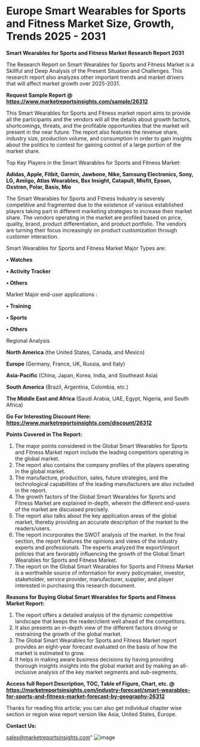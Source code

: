  # Europe Smart Wearables for Sports and Fitness Market Size, Growth, Trends 2025 - 2031

<strong>Smart Wearables for Sports and Fitness Market Research Report 2031</strong>

The Research Report on Smart Wearables for Sports and Fitness Market is a Skillful and Deep Analysis of the Present Situation and Challenges. This research report also analyzes other important trends and market drivers that will affect market growth over 2025-2031.

<strong>Request Sample Report @ <a href=https://www.marketreportsinsights.com/sample/26312>https://www.marketreportsinsights.com/sample/26312</a></strong>

This Smart Wearables for Sports and Fitness market report aims to provide all the participants and the vendors will all the details about growth factors, shortcomings, threats, and the profitable opportunities that the market will present in the near future. The report also features the revenue share, industry size, production volume, and consumption in order to gain insights about the politics to contest for gaining control of a large portion of the market share.

Top Key Players in the Smart Wearables for Sports and Fitness Market:

<strong>Adidas, Apple, Fitbit, Garmin, Jawbone, Nike, Samsung Electronics, Sony, LG, Amiigo, Atlas Wearables, Bsx Insight, Catapult, Misfit, Epson, Oxstren, Polar, Basis, Mio</strong>

The Smart Wearables for Sports and Fitness Industry is severely competitive and fragmented due to the existence of various established players taking part in different marketing strategies to increase their market share. The vendors operating in the market are profiled based on price, quality, brand, product differentiation, and product portfolio. The vendors are turning their focus increasingly on product customization through customer interaction.

Smart Wearables for Sports and Fitness Market Major Types are:

<strong>• Watches

• Activity Tracker

• Others</strong>

Market Major end-user applications :

<strong>• Training

• Sports

• Others</strong>

Regional Analysis

</u><strong><b>North America</b></strong> (the United States, Canada, and Mexico)

<strong><b>Europe </b></strong>(Germany, France, UK, Russia, and Italy)

<strong><b>Asia-Pacific</b></strong> (China, Japan, Korea, India, and Southeast Asia)

<strong><b>South America</b></strong> (Brazil, Argentina, Colombia, etc.)

<strong><b>The Middle East and Africa</b></strong> (Saudi Arabia, UAE, Egypt, Nigeria, and South Africa)

<strong>Go For Interesting Discount Here: <a href=https://www.marketreportsinsights.com/discount/26312>https://www.marketreportsinsights.com/discount/26312</a></strong>

<strong>Points Covered in The Report:</strong>
<ol>
  <li>The major points considered in the Global Smart Wearables for Sports and Fitness Market report include the leading competitors operating in the global market.</li>
  <li>The report also contains the company profiles of the players operating in the global market.</li>
  <li>The manufacture, production, sales, future strategies, and the technological capabilities of the leading manufacturers are also included in the report.</li>
  <li>The growth factors of the Global Smart Wearables for Sports and Fitness Market are explained in-depth, wherein the different end-users of the market are discussed precisely.</li>
  <li>The report also talks about the key application areas of the global market, thereby providing an accurate description of the market to the readers/users.</li>
  <li>The report incorporates the SWOT analysis of the market. In the final section, the report features the opinions and views of the industry experts and professionals. The experts analyzed the export/import policies that are favorably influencing the growth of the Global Smart Wearables for Sports and Fitness Market.</li>
  <li>The report on the Global Smart Wearables for Sports and Fitness Market is a worthwhile source of information for every policymaker, investor, stakeholder, service provider, manufacturer, supplier, and player interested in purchasing this research document.</li>
</ol>
<strong>Reasons for Buying Global Smart Wearables for Sports and Fitness Market Report:</strong>

<ol>
  <li>The report offers a detailed analysis of the dynamic competitive landscape that keeps the reader/client well ahead of the competitors.</li>
  <li>It also presents an in-depth view of the different factors driving or restraining the growth of the global market.</li>
  <li>The Global Smart Wearables for Sports and Fitness Market report provides an eight-year forecast evaluated on the basis of how the market is estimated to grow.</li>
  <li>It helps in making aware business decisions by having providing thorough insights insights into the global market and by making an all-inclusive analysis of the key market segments and sub-segments.</li>
</ol>
<strong>Access full Report Description, TOC, Table of Figure, Chart, etc. @ <a href=https://marketreportsinsights.com/industry-forecast/smart-wearables-for-sports-and-fitness-market-forecast-by-geography-26312>https://marketreportsinsights.com/industry-forecast/smart-wearables-for-sports-and-fitness-market-forecast-by-geography-26312</a></strong>


Thanks for reading this article; you can also get individual chapter wise section or region wise report version like Asia, United States, Europe.

<strong>Contact Us:</strong>

sales@marketreportsinsights.com"
![image](https://github.com/user-attachments/assets/b0e304a1-4ffc-4566-8bef-5bcf572cd769)
